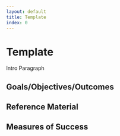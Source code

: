 ```yaml
---
layout: default
title: Template 
index: 0
---
```


Template
============

Intro Paragraph

Goals/Objectives/Outcomes
-------------------------

Reference Material
------------------

Measures of Success
-------------------


